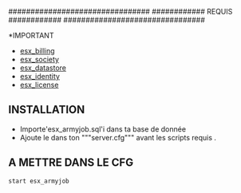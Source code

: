 ################################
############ REQUIS ############
################################


*IMPORTANT
  * [esx_billing](https://github.com/FXServer-ESX/fxserver-esx_billing)
  * [esx_society](https://github.com/FXServer-ESX/fxserver-esx_society)
  * [esx_datastore](https://github.com/FXServer-ESX/fxserver-esx_datastore)
  * [esx_identity](https://github.com/ESX-Org/esx_identity)
  * [esx_license](https://github.com/ESX-Org/esx_license)




## INSTALLATION
- Importe'esx_armyjob.sql'i dans ta base de donnée
- Ajoute le dans ton """server.cfg""" avant les scripts requis .


## A METTRE DANS LE CFG
```
start esx_armyjob
```
